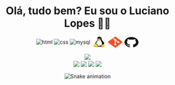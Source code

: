 <h1 align="center">Olá, tudo bem? Eu sou o Luciano Lopes 🙋‍♂️</h1>
<div align="center">
  <img align="center" alt="html" height="30" width="40" src="https://cdn.jsdelivr.net/gh/devicons/devicon/icons/html5/html5-original-wordmark.svg">
  <img align="center" alt="css" height="30" width="40" src="https://cdn.jsdelivr.net/gh/devicons/devicon/icons/css3/css3-original-wordmark.svg">
  <img align="center" alt="mysql" height="30" width="40" src="https://cdn.jsdelivr.net/gh/devicons/devicon/icons/mysql/mysql-original-wordmark.svg">
  <img align="center" alt="linux" height="30" width="40" src="https://raw.githubusercontent.com/devicons/devicon/master/icons/linux/linux-original.svg">
  <img align="center" alt="git" height="30" width="40" src="https://raw.githubusercontent.com/devicons/devicon/master/icons/git/git-original.svg">
  <!--<img align="center" alt="github" height="35" width="35" src="/assets/GitHub.png"> -->
  <img align="center" alt="github" height="30" width="40" src="https://raw.githubusercontent.com/devicons/devicon/master/icons/github/github-original.svg">
  
</div><br>
<div align="center">
  <a href="https://github.com/lucianolpsf">
  <img height="180em" src="https://github-readme-stats.vercel.app/api?username=lucianolpsf&show_icons=true&theme=dracula&include_all_commits=true&count_private=true"/></a>
</div>
    
<div align="center">
    <a href="https://facebook.com/lucianolpsf" target="_blank">
        <img src="https://img.shields.io/badge/Facebook-1877F2?style=for-the-badge&logo=facebook&logoColor=white" target="_blank"/><a/>
    <a href="https://instagram.com/lucianolpsf" target="_blank">
        <img src="https://img.shields.io/badge/Instagram-E4405F?style=for-the-badge&logo=instagram&logoColor=white" target="_blank"/><a/>
    <a href="https://youtube.com/channel/UCNgh9QnAuJf-LHBSqAUpS6g" target="_blank">
        <img src="https://img.shields.io/badge/YouTube-FF0000?style=for-the-badge&logo=youtube&logoColor=white" target="_blank"/><a/>
    <a href="" target="_blank">
        <img src="https://img.shields.io/badge/LinkedIn-0077B5?style=for-the-badge&logo=linkedin&logoColor=white" target="_blank"/><a/>
</div>
<div align="center">
  
  ![Snake animation](https://github.com/danielbped/danielbped/blob/output/github-contribution-grid-snake.svg)
  
</div>
